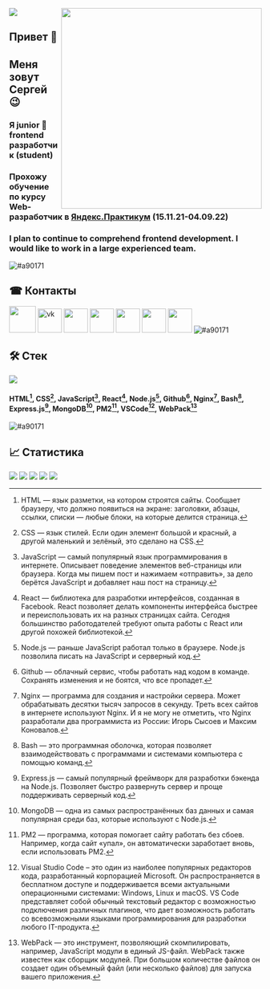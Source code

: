 ![](https://komarev.com/ghpvc/?username=BaturinSS)
<img align="right" src="https://user-images.githubusercontent.com/94468513/163495231-e2d77aaa-1dae-4956-b4b3-c5edc1d0b8a6.gif" width="400"/>
## Привет &#128075;
## Меня зовут Сергей &#128521;
### Я junior &#128118; frontend разработчик (student)
### Прохожу обучение по курсу Web-разработчик в [Яндекс.Практикум](https://practicum.yandex.ru/web) (15.11.21-04.09.22)
### I plan to continue to comprehend frontend development. I would like to work in a large experienced team.
![#a90171](https://via.placeholder.com/1500x7/a90171/000000?text=+)
## &#9742; Контакты
<a href="https://t.me/Sergey32324"><img src="https://user-images.githubusercontent.com/94468513/163724176-dcda87dd-727a-4192-9b46-2be4dc2b644e.png" height="53"></a>
<a href="https://vk.com/baturinss"><img src="https://user-images.githubusercontent.com/94468513/163727037-3a0b7f86-03f6-4033-bd62-bd3e64690a4a.png" alt="vk" height="48"></a>
<a href="https://freelance.habr.com/freelancers/baturinss"><img src="https://user-images.githubusercontent.com/94468513/163726402-8ca838c5-348c-4298-8548-2465cb37e9b6.png" height="48"></a>
<a href="https://discordapp.com/users/635829754314096640"><img src="https://user-images.githubusercontent.com/94468513/163726933-81cbb0c8-8a06-49a7-96e1-c9da517024b5.png" height="48"></a>
<a href="https://join.skype.com/invite/H4eOIg32gpB0"><img src="https://user-images.githubusercontent.com/94468513/163727261-47526ef3-e1b6-4780-9488-78a002de6e47.png" height="48"></a>
<a href="https://icq.im/SergeySB"><img src="https://user-images.githubusercontent.com/94468513/163728069-d63e31e9-9307-451c-8b6c-a5d1c34a7559.png" height="48"></a>
<a href="https://www.fl.ru"><img src="https://user-images.githubusercontent.com/94468513/163728919-d0ba40e3-086e-44b0-811a-8051c946d942.png" height="48"></a>
![#a90171](https://via.placeholder.com/1500x7/a90171/000000?text=+)

## &#128736; Стек
<img src="https://user-images.githubusercontent.com/94468513/163735800-d1a27cf4-5726-4bd6-af84-6974383d018d.png" height="auto"/>

#### HTML[^1], CSS[^2], JavaScript[^3], React[^4], Node.js[^5], Github[^6], Nginx[^7], Bash[^8], Express.js[^9], MongoDB[^10], PM2[^11], VSCode[^12], WebPack[^13]

![#a90171](https://via.placeholder.com/1500x7/a90171/000000?text=+)

## &#128200; Статистика
![](https://github-profile-summary-cards.vercel.app/api/cards/profile-details?username=BaturinSS&theme=solarized_dark)
![](https://github-profile-summary-cards.vercel.app/api/cards/most-commit-language?username=BaturinSS&theme=solarized_dark)
![](https://github-profile-summary-cards.vercel.app/api/cards/repos-per-language?username=BaturinSS&theme=solarized_dark)
![](https://github-profile-summary-cards.vercel.app/api/cards/stats?username=BaturinSS&theme=solarized_dark)
![](https://github-profile-summary-cards.vercel.app/api/cards/productive-time?username=BaturinSS&theme=solarized_dark)

[^1]:
    HTML — язык разметки, на котором строятся сайты. Сообщает браузеру, что должно появиться на экране: заголовки, абзацы, ссылки, списки — любые блоки, на которые      делится страница.
[^2]:
    CSS — язык стилей. Если один элемент большой и красный, а другой маленький и зелёный, это сделано на CSS.
[^3]:
    JavaScript — самый популярный язык программирования в интернете. Описывает поведение элементов веб-страницы или браузера. Когда мы пишем пост и нажимаем          «отправить», за дело берётся JavaScript и добавляет наш пост на страницу.
[^4]:
    React — библиотека для разработки интерфейсов, созданная в Facebook. React позволяет делать компоненты интерфейса быстрее и переиспользовать их на разных страницах сайта. Сегодня большинство работодателей требуют опыта работы с React или другой похожей библиотекой.
[^5]:
    Node.js — раньше JavaScript работал только в браузере. Node.js позволила писать на JavaScript и серверный код.
[^6]:
    Github — облачный сервис, чтобы работать над кодом в команде. Сохранять изменения и не боятся, что все пропадет.
[^7]:
    Nginx — программа для создания и настройки сервера. Может обрабатывать десятки тысяч запросов в секунду. Треть всех сайтов в интернете используют Nginx. И я не могу не отметить, что Nginx разработали два программиста из России: Игорь Сысоев и Максим Коновалов.
[^8]:
    Bash — это программная оболочка, которая позволяет взаимодействовать с программами и системами компьютера с помощью команд.
[^9]:
    Express.js — самый популярный фреймворк для разработки бэкенда на Node.js. Позволяет быстро развернуть сервер и проще поддерживать серверный код.
[^10]:
    MongoDB — одна из самых распространённых баз данных и самая популярная среди баз, которые используют с Node.js.
[^11]:
    PM2 — программа, которая помогает сайту работать без сбоев. Например, когда сайт «упал», он автоматически заработает вновь, если использовать PM2.
[^12]:
    Visual Studio Code – это один из наиболее популярных редакторов кода, разработанный корпорацией Microsoft. Он распространяется в бесплатном доступе и поддерживается всеми актуальными операционными системами: Windows, Linux и macOS. VS Code представляет собой обычный текстовый редактор с возможностью подключения различных плагинов, что дает возможность работать со всевозможными языками программирования для разработки любого IT-продукта.
[^13]:
    WebPack — это инструмент, позволяющий скомпилировать, например, JavaScript модули в единый JS-файл. WebPack также известен как сборщик модулей.
При большом количестве файлов он создает один объемный файл (или несколько файлов) для запуска вашего приложения.
